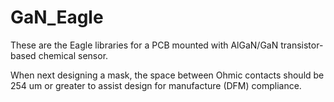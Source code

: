 # GaN_Eagle
These are the Eagle libraries for a PCB mounted with AlGaN/GaN transistor-based chemical sensor.

When next designing a mask, the space between Ohmic contacts should be 254 um or greater to assist design for manufacture (DFM) compliance.

